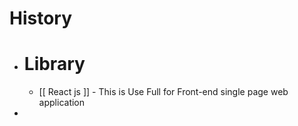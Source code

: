 # History
- # Library
	- [[ React js ]] - This is Use Full  for Front-end single page web application
-